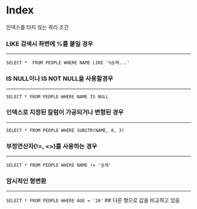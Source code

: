 # Index

인덱스를 타지 않는 쿼리 조건

### LIKE 검색시 좌변에 %를 붙일 경우
----

`SELECT * 
FROM PEOPLE
WHERE NAME LIKE '%승재...'`
 

### IS NULL이나 IS NOT NULL을 사용할경우
----
`SELECT *
FROM PEOPLE
WHERE NAME IS NULL`

### 인덱스로 지정된 칼럼이 가공되거나 변형된 경우
----
`SELECT *
FROM PEOPLE
WHERE SUBSTR(NAME, 0, 3)`

### 부정연산자(!=, <>)를 사용하는 경우
----
`SELECT *
FROM PEOPLE
WHERE NAME != '승재'`

### 암시적인 형변환
----
`SELECT *
FROM PEOPLE
WHERE AGE = '20'` ## 다른 형으로 값을 비교하고 있음
